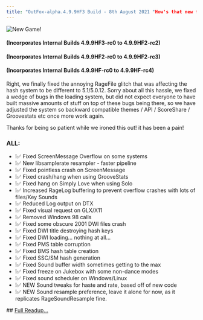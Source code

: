 ```yaml
---
title: "OutFox-alpha.4.9.9HF3 Build - 8th August 2021 "How's that new feature coming along?""
---
```

![New Game!](https://user-images.githubusercontent.com/11047768/128260941-a55ffd0a-6869-4d31-ada4-fecf8ea89de0.png)


#### (Incorporates Internal Builds 4.9.9HF3-rc0 to 4.9.9HF2-rc2)
#### (Incorporates Internal Builds 4.9.9HF2-rc0 to 4.9.9HF2-rc3)
#### (Incorporates Internal Builds 4.9.9HF-rc0 to 4.9.9HF-rc4)

Right, we finally fixed the annoying RageFile glitch that was affecting the hash system to be different to 5.1/5.0.12. Sorry about all this hassle, we fixed a wedge of bugs in the loading system, but did not expect everyone to have built massive amounts of stuff on top of these bugs being there, so we have adjusted the system so backward compatible themes / API / ScoreShare / Groovestats etc once more work again.

Thanks for being so patient while we ironed this out! it has been a pain!

### **ALL:**
* ❕✅ Fixed ScreenMessage Overflow on some systems
* ❕✅ New libsamplerate resampler - faster pipeline
* ❕✅ Fixed pointless crash on ScreenMessage
* ❕✅ Fixed crash/hang when using GrooveStats
* ❕✅ Fixed hang on Simply Love when using Solo
* ❕✅ Increased RageLog buffering to prevent overflow crashes with lots of files/Key Sounds
* ❕✅ Reduced Log output on DTX
* ❕✅ Fixed visual request on GLX/X11
* ❕✅ Removed Windows 98 calls
* ❕✅ Fixed some obscure 2001 DWI files crash
* ❕✅ Fixed DWI title destroying hash keys
* ❕✅ Fixed DWI loading... nothing at all...
* ❕✅ Fixed PMS table corruption
* ❕✅ Fixed BMS hash table creation
* ❕✅ Fixed SSC/SM hash generation
* ❕✅ Fixed Sound buffer width sometimes getting to the max
* ❕✅ Fixed freeze on Jukebox with some non-dance modes
* ❕✅ Fixed sound scheduler on Windows/Linux
* ❕✅ NEW Sound tweaks for haste and rate, based off of new code
* ❕✅ NEW Sound resample preference, leave it alone for now, as it replicates RageSoundResample fine.

## [Full Readup...](BuildChangeLogs.html?Version=OUTFOX4.9.9HF)